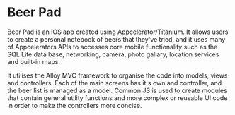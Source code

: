 # Beer Pad

Beer Pad is an iOS app created using Appcelerator/Titanium. It allows users to create a personal notebook of beers that they've tried, and it uses many of Appcelerators APIs to accesses core mobile functionality such as the SQL Lite data base, networking, camera, photo gallary, location services and built-in maps.

It utilises the Alloy MVC framework to organise the code into models, views and controllers. Each of the main screens has it's own and controller, and the beer list is managed as a model. Common JS is used to create modules that contain general utility functions and more complex or reusable UI code in order to make the controllers more concise.
